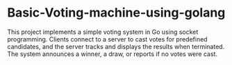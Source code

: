# Basic-Voting-machine-using-golang
This project implements a simple voting system in Go using socket programming. Clients connect to a server to cast votes for predefined candidates, and the server tracks and displays the results when terminated. The system announces a winner, a draw, or reports if no votes were cast.
